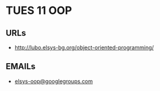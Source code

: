 # TUES 11 OOP

## URLs
* http://lubo.elsys-bg.org/object-oriented-programming/

## EMAILs
* elsys-oop@googlegroups.com